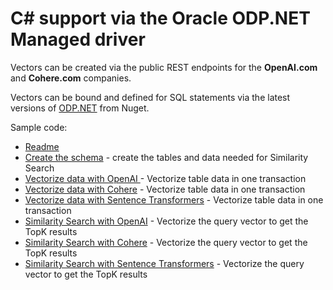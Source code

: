 # C# support via the Oracle ODP.NET Managed driver

Vectors can be created via the public REST endpoints for the **OpenAI.com** and **Cohere.com** companies.

Vectors can be bound and defined for SQL statements via the latest versions of [ODP.NET]([https://python-oracledb.readthedocs.io/en/latest/user_guide/installation.html#installation-requirements](https://www.nuget.org/packages/Oracle.ManagedDataAccess)) from Nuget.

Sample code:
- [Readme](../python-oracledb/README.md)
- [Create the schema](../python-oracledb/create_schema.py) - create the tables and data needed for Similarity Search
- [Vectorize data with OpenAI ](../python-oracledb/vectorize_table_openai.py) - Vectorize table data in one transaction
- [Vectorize data with Cohere](../python-oracledb/vectorize_table_Cohere.py) - Vectorize table data in one transaction
- [Vectorize data with Sentence Transformers](../python-oracledb/similarity_search_SentenceTransformers.py) - Vectorize table data in one transaction
- [Similarity Search with OpenAI](../python-oracledb/similarity_search_OpenAI.py) - Vectorize the query vector to get the TopK results
- [Similarity Search with Cohere](../python-oracledb/similarity_search_Cohere.py) - Vectorize the query vector to get the TopK results
- [Similarity Search with Sentence Transformers](../python-oracledb/similarity_search_SentenceTransformers.py) - Vectorize the query vector to get the TopK results
